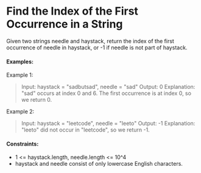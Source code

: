 # Find the Index of the First Occurrence in a String

Given two strings needle and haystack, return the index of the first occurrence of needle in haystack, or -1 if needle is not part of haystack.

 
 ####
 #### Examples:

Example 1:
> Input: haystack = "sadbutsad", needle = "sad"
> Output: 0
> Explanation: "sad" occurs at index 0 and 6.
> The first occurrence is at index 0, so we return 0.


Example 2:
> Input: haystack = "leetcode", needle = "leeto"
> Output: -1
> Explanation: "leeto" did not occur in "leetcode", so we return -1.
 
####
#### Constraints:

- 1 <= haystack.length, needle.length <= 10^4
- haystack and needle consist of only lowercase English characters.
